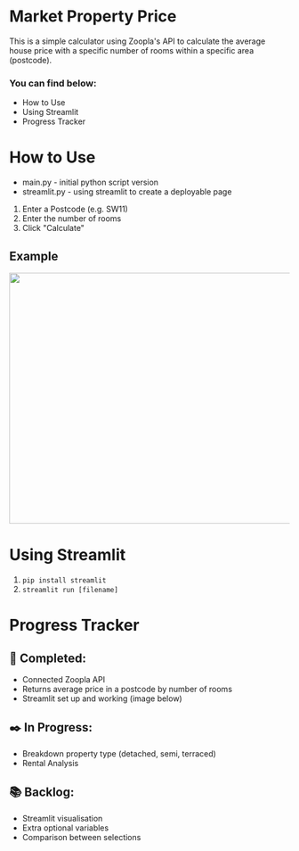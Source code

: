 # Market Property Price

This is a simple calculator using Zoopla's API to calculate the average house price with a specific number of rooms within a specific area (postcode).

### You can find below:
* How to Use
* Using Streamlit
* Progress Tracker

# How to Use
* main.py - initial python script version
* streamlit.py - using streamlit to create a deployable page

1. Enter a Postcode (e.g. SW11)
2. Enter the number of rooms 
3. Click "Calculate"

## Example
<img src="https://user-images.githubusercontent.com/41843104/112622815-77cf3580-8e23-11eb-9e87-5f4dbc54fe25.png" width="685" height="450">

# Using Streamlit
1.  ```pip install streamlit```
2.  ```streamlit run [filename]```


# Progress Tracker

## :checkered_flag: Completed:
* Connected Zoopla API
* Returns average price in a postcode by number of rooms
* Streamlit set up and working (image below)

## :black_nib: In Progress:
* Breakdown property type (detached, semi, terraced)
* Rental Analysis

## :books: Backlog:
* Streamlit visualisation
* Extra optional variables
* Comparison between selections

